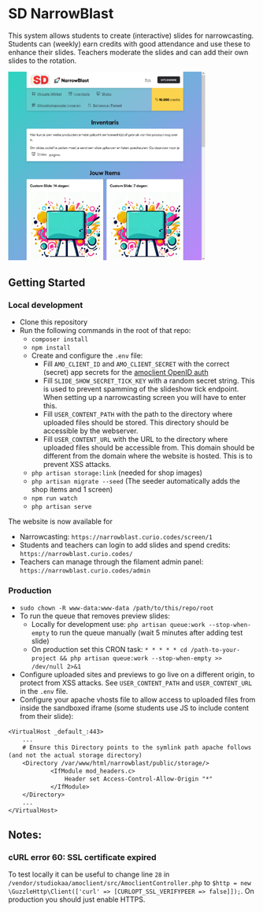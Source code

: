 # SD NarrowBlast

This system allows students to create (interactive) slides for narrowcasting. Students can (weekly) earn credits with good attendance and use these to enhance their slides. Teachers moderate the slides and can add their own slides to the rotation.

<img src="./.github/screenshot-inventory.png" width="400px" alt="Screenshot of the inventory page" />

## Getting Started

### Local development
* Clone this repository
* Run the following commands in the root of that repo:
    * `composer install`
    * `npm install`
    * Create and configure the `.env` file:
        * Fill `AMO_CLIENT_ID` and `AMO_CLIENT_SECRET` with the correct (secret) app secrets for the [amoclient OpenID auth](https://github.com/StudioKaa/amoclient)
        * Fill `SLIDE_SHOW_SECRET_TICK_KEY` with a random secret string. This is used to prevent spamming of the slideshow tick endpoint. When setting up a narrowcasting screen you will have to enter this.
        * Fill `USER_CONTENT_PATH` with the path to the directory where uploaded files should be stored. This directory should be accessible by the webserver.
        * Fill `USER_CONTENT_URL` with the URL to the directory where uploaded files should be accessible from. This domain should be different from the domain where the website is hosted. This is to prevent XSS attacks.
    * `php artisan storage:link` (needed for shop images)
    * `php artisan migrate --seed` (The seeder automatically adds the shop items and 1 screen)
    * `npm run watch`
    * `php artisan serve`

The website is now available for
* Narrowcasting: `https://narrowblast.curio.codes/screen/1`
* Students and teachers can login to add slides and spend credits: `https://narrowblast.curio.codes/`
* Teachers can manage through the filament admin panel: `https://narrowblast.curio.codes/admin`

### Production
* `sudo chown -R www-data:www-data /path/to/this/repo/root`
* To run the queue that removes preview slides:
    * Locally for development use: `php artisan queue:work --stop-when-empty` to run the queue manually (wait 5 minutes after adding test slide)
    * On production set this CRON task: `* * * * * cd /path-to-your-project && php artisan queue:work --stop-when-empty >> /dev/null 2>&1`
* Configure uploaded sites and previews to go live on a different origin, to protect from XSS attacks. See `USER_CONTENT_PATH` and `USER_CONTENT_URL` in the `.env` file.
* Configure your apache vhosts file to allow access to uploaded files from inside the sandboxed iframe (some students use JS to include content from their slide):
```
<VirtualHost _default_:443>
    ...
    # Ensure this Directory points to the symlink path apache follows (and not the actual storage directory)
    <Directory /var/www/html/narrowblast/public/storage/>
            <IfModule mod_headers.c>
                Header set Access-Control-Allow-Origin "*"
            </IfModule>
    </Directory>
    ...
</VirtualHost>
```

## Notes:

### cURL error 60: SSL certificate expired
To test locally it can be useful to change line `28` in `/vendor/studiokaa/amoclient/src/AmoclientController.php` to `$http = new \GuzzleHttp\Client(['curl' => [CURLOPT_SSL_VERIFYPEER => false]]);`. On production you should just enable HTTPS.
